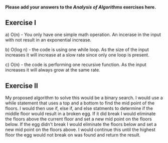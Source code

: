 #### Please add your answers to the ***Analysis of  Algorithms*** exercises here.

## Exercise I

a) O(n) - You only have one simple math operation. An incerase in the input with not result in an exponential increase.  


b) O(log n) - the code is using one while loop. As the size of the input increases it will increase at a slow rate since only one loop is present. 


c) O(n) - the code is performing one recursive function. As the input increases it will always grow at the same rate. 

## Exercise II

My proposed algorithm to solve this would be a binary search. I would use a while statement that uses a top and a bottom to find the mid point of the floors. I would then use if, else if, and else statments to determine if the middle floor would result in a broken egg. If it did break I would eliminate the floors above the current floor and set a new mid point on the floors below. If the egg didn't break I would eliminate the floors below and set a new mid point on the floors above. I would continue this until the highest floor the egg would not break on was found and return the result.
